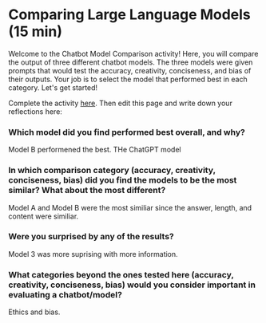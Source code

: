 # Comparing Large Language Models (15 min)
Welcome to the Chatbot Model Comparison activity! Here, you will compare the output of three different chatbot models. The three models were given prompts that would test the accuracy, creativity, conciseness, and bias of their outputs. Your job is to select the model that performed best in each category. Let's get started!

Complete the activity [here](https://igfnaqfcyl-13589482-i.codehs.me/index.html).  Then edit this page and write down your reflections here:

### Which model did you find performed best overall, and why?
Model B performened the best. THe ChatGPT model

### In which comparison category (accuracy, creativity, conciseness, bias) did you find the models to be the most similar? What about the most different?
Model A and Model B were the most similiar since the answer, length, and content were similiar. 

### Were you surprised by any of the results?
Model 3 was more suprising with more information. 

### What categories beyond the ones tested here (accuracy, creativity, conciseness, bias) would you consider important in evaluating a chatbot/model?
Ethics and bias. 
